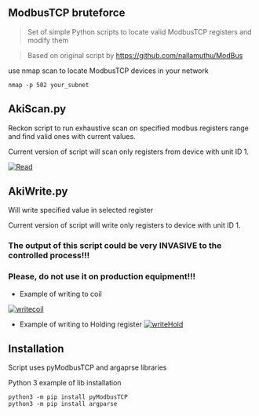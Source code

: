 ## ModbusTCP bruteforce
>Set of simple Python scripts to locate valid ModbusTCP registers and modify them

>Based on original script by https://github.com/nallamuthu/ModBus

use nmap scan to locate ModbusTCP devices in your network
```shell
nmap -p 502 your_subnet
```
## AkiScan.py
Reckon script to run exhaustive scan on specified modbus registers range and find valid ones with current values.

Current version of script will scan only registers from device with unit ID 1.

<a href="https://github.com/akiUp/modbus_brutforce"><img src="https://github.com/akiUp/modbus_bruteforce/blob/master/AkiScan.PNG" title="Bruteforce script" alt="Read"></a>

## AkiWrite.py 
Will write specified value in selected register

Current version of script will write only registers to device with unit ID 1.
### The output of this script could be very INVASIVE to the controlled process!!!

### Please, do not use it on production equipment!!!
- Example of writing to coil

<a href="https://github.com/akiUp/modbus_brutforce"><img src="https://github.com/akiUp/modbus_bruteforce/blob/master/AkiWrite Coils.PNG" title="Bruteforce script" alt="writecoil"></a>
- Example of writing to Holding register
<a href="https://github.com/akiUp/modbus_brutforce"><img src="https://github.com/akiUp/modbus_bruteforce/blob/master/AkiWrite Holding.PNG" title="Bruteforce script" alt="writeHold"></a>
## Installation
Script uses pyModbusTCP and argaprse libraries

Python 3 example of lib installation
```shell
python3 -m pip install pyModbusTCP
python3 -m pip install argparse
```
